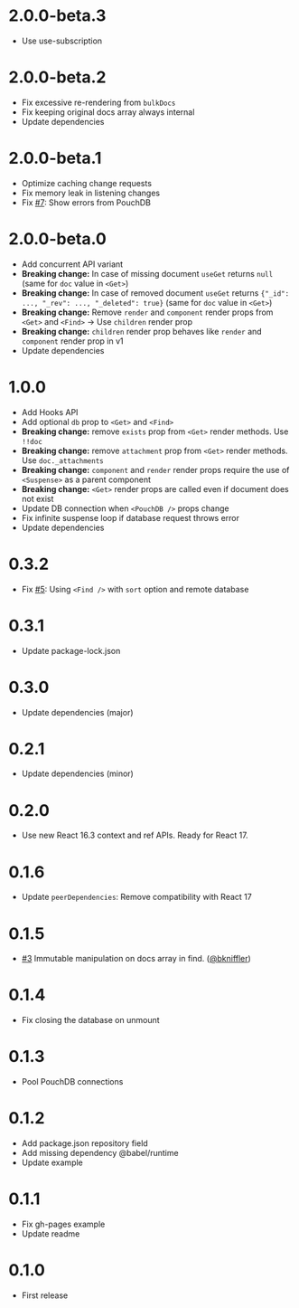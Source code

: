 # 2.0.0-beta.3

- Use use-subscription

# 2.0.0-beta.2

- Fix excessive re-rendering from `bulkDocs`
- Fix keeping original docs array always internal
- Update dependencies

# 2.0.0-beta.1

- Optimize caching change requests
- Fix memory leak in listening changes
- Fix [#7](https://github.com/ArnoSaine/react-pouchdb/issues/7): Show errors from PouchDB

# 2.0.0-beta.0

- Add concurrent API variant
- **Breaking change:** In case of missing document `useGet` returns `null` (same for `doc` value in `<Get>`)
- **Breaking change:** In case of removed document `useGet` returns `{"_id": ..., "_rev": ..., "_deleted": true}` (same for `doc` value in `<Get>`)
- **Breaking change:** Remove `render` and `component` render props from `<Get>` and `<Find>` → Use `children` render prop
- **Breaking change:** `children` render prop behaves like `render` and `component` render prop in v1
- Update dependencies

# 1.0.0

- Add Hooks API
- Add optional `db` prop to `<Get>` and `<Find>`
- **Breaking change:** remove `exists` prop from `<Get>` render methods. Use `!!doc`
- **Breaking change:** remove `attachment` prop from `<Get>` render methods. Use `doc._attachments`
- **Breaking change:** `component` and `render` render props require the use of `<Suspense>` as a parent component
- **Breaking change:** `<Get>` render props are called even if document does not exist
- Update DB connection when `<PouchDB />` props change
- Fix infinite suspense loop if database request throws error
- Update dependencies

# 0.3.2

- Fix [#5](https://github.com/ArnoSaine/react-pouchdb/issues/5): Using `<Find />` with `sort` option and remote database

# 0.3.1

- Update package-lock.json

# 0.3.0

- Update dependencies (major)

# 0.2.1

- Update dependencies (minor)

# 0.2.0

- Use new React 16.3 context and ref APIs. Ready for React 17.

# 0.1.6

- Update `peerDependencies`: Remove compatibility with React 17

# 0.1.5

- [#3](https://github.com/ArnoSaine/react-pouchdb/pull/3) Immutable manipulation on docs array in find. ([@bkniffler](https://github.com/bkniffler))

# 0.1.4

- Fix closing the database on unmount

# 0.1.3

- Pool PouchDB connections

# 0.1.2

- Add package.json repository field
- Add missing dependency @babel/runtime
- Update example

# 0.1.1

- Fix gh-pages example
- Update readme

# 0.1.0

- First release
